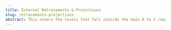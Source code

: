 ```yaml
---
title: External Retracements & Projections
slug: retracements-projections
abstract: This covers the levels that fall outside the main 0 to 1 range, which are used to project where a trend might go next.
---
```

